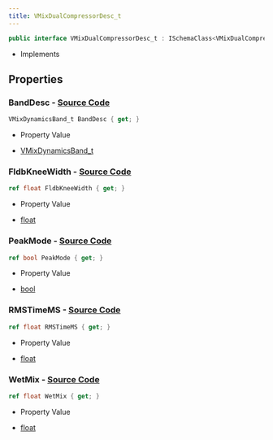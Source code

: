 ```yaml
---
title: VMixDualCompressorDesc_t
---
```


```csharp
public interface VMixDualCompressorDesc_t : ISchemaClass<VMixDualCompressorDesc_t>, ISchemaField, ISchemaClass, INativeHandle
```

- Implements

## Properties

### **BandDesc** - [Source Code](https://github.com/swiftly-solution/swiftlys2/blob/main/managed/src/SwiftlyS2.Generated/Schemas/Interfaces/VMixDualCompressorDesc_t.cs#L24)

```csharp
VMixDynamicsBand_t BandDesc { get; }
```

- Property Value

- [VMixDynamicsBand_t](/docs/api/shared/schemadefinitions/vmixdynamicsband_t)

### **FldbKneeWidth** - [Source Code](https://github.com/swiftly-solution/swiftlys2/blob/main/managed/src/SwiftlyS2.Generated/Schemas/Interfaces/VMixDualCompressorDesc_t.cs#L18)

```csharp
ref float FldbKneeWidth { get; }
```

- Property Value

- [float](https://learn.microsoft.com/dotnet/api/system.single)

### **PeakMode** - [Source Code](https://github.com/swiftly-solution/swiftlys2/blob/main/managed/src/SwiftlyS2.Generated/Schemas/Interfaces/VMixDualCompressorDesc_t.cs#L22)

```csharp
ref bool PeakMode { get; }
```

- Property Value

- [bool](https://learn.microsoft.com/dotnet/api/system.boolean)

### **RMSTimeMS** - [Source Code](https://github.com/swiftly-solution/swiftlys2/blob/main/managed/src/SwiftlyS2.Generated/Schemas/Interfaces/VMixDualCompressorDesc_t.cs#L16)

```csharp
ref float RMSTimeMS { get; }
```

- Property Value

- [float](https://learn.microsoft.com/dotnet/api/system.single)

### **WetMix** - [Source Code](https://github.com/swiftly-solution/swiftlys2/blob/main/managed/src/SwiftlyS2.Generated/Schemas/Interfaces/VMixDualCompressorDesc_t.cs#L20)

```csharp
ref float WetMix { get; }
```

- Property Value

- [float](https://learn.microsoft.com/dotnet/api/system.single)

